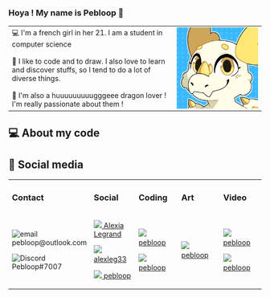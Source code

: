 ### Hoya ! My name is Pebloop 👋

<table>
    <tr>
        <td valign="center" width=65%>
            💻 I'm a french girl in her 21. I am a student in computer science
            <br/><br/>
            🎨 I like to code and to draw. I also love to learn and discover stuffs, so I tend to do a lot of diverse things.
            <br/><br/>
            🐉 I'm also a huuuuuuuuugggeee dragon lover ! I'm really passionate about them !
        </td>
        <td valign="center"><img align='right' src="pp.gif"></td>
    </tr>
</table>

## 💻 About my code
## 📧 Social media

<table>
    <tr>
        <td width=20%>
            <h3> Contact </h3>
        </td>
        <td width=20%>
            <h3> Social </h3>
        </td>
        <td width=20%>
            <h3> Coding </h3>
        </td>
        <td width=20%>
            <h3> Art </h3>
        </td>
        <td width=20%>
            <h3> Video </h3>
        </td>
    </tr>
    <tr>
        <td>
<p><img src="https://olc-wordpress-assets.s3.amazonaws.com/uploads/2020/05/new-email-icon.png" width=20px title="email"/>   pebloop@outlook.com</p>

<p><img src="https://www.svgrepo.com/show/353655/discord-icon.svg" width=20px title="Discord"/>   Pebloop#7007</p>
        </td>
        <td>

<p><a href="https://www.linkedin.com/in/pebloop/" title="LinkedIn"><img src="https://upload.wikimedia.org/wikipedia/commons/thumb/f/f8/LinkedIn_icon_circle.svg/2048px-LinkedIn_icon_circle.svg.png" width=20px>   Alexia Legrand</a></p>

<p><a href="https://www.instagram.com/alexleg33/" title="Instagram"><img src="https://cdn-icons-png.flaticon.com/512/174/174855.png" width=20px>   alexleg33</a></p>

<a href="https://twitter.com/Pebloop" title="Twitter"><img src="https://upload.wikimedia.org/wikipedia/fr/thumb/c/c8/Twitter_Bird.svg/640px-Twitter_Bird.svg.png" width=20px>  pebloop</a>

</td>
        <td>

<p><a href="https://www.codingame.com/profile/b0b5ffe6a96eab6334deed3b9e6142ab7562541" title="Codingame"><img src="https://cdn.worldvectorlogo.com/logos/codingame-1.svg" width=20px>  pebloop</a></p>

<p><a href="https://www.root-me.org/Pebloop" title="RootMe"><img src="https://pbs.twimg.com/profile_images/925763062837252096/43MyHYBN_400x400.jpg" width=20px>  pebloop</a></p>

</td>
        <td>

<p><a href="https://www.deviantart.com/pebloop" title="DeviantArt"><img src="https://cdn-icons-png.flaticon.com/512/889/889091.png" width=20px>  pebloop</a></p>

</td>
        <td>

<p><a href="https://www.deviantart.com/pebloop" title="Youtube"><img src="https://upload.wikimedia.org/wikipedia/commons/thumb/0/09/YouTube_full-color_icon_%282017%29.svg/2560px-YouTube_full-color_icon_%282017%29.svg.png" width=20px>  pebloop</a></p>

<p><a href="https://www.deviantart.com/pebloop" title="Twitch"><img src="https://icones.pro/wp-content/uploads/2021/05/symbole-twitch-logo-icone-violet.png" width=20px>  pebloop</a></p>

</tr>
</table>